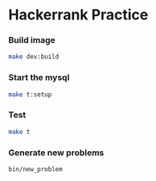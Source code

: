 # Hackerrank Practice

### Build image

```bash
make dev:build
```

### Start the mysql

```bash
make t:setup
```

### Test

```bash
make t
```

### Generate new problems

```bash
bin/new_problem
```